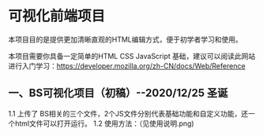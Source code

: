 # 可视化前端项目

本项目目的是提供更加清晰直观的HTML编辑方式，便于初学者学习和使用。

本项目需要你具备一定简单的HTML CSS JavaScript 基础，建议可以阅读此网站进行入门学习：https://developer.mozilla.org/zh-CN/docs/Web/Reference

## 一、BS可视化项目（初稿）--2020/12/25 圣诞
  1.1 上传了 BS相关的三个文件，2个JS文件分别代表基础功能和自定义功能，还一个html文件可以打开运行。
  1.2 使用方法：（见使用说明.png)
  
